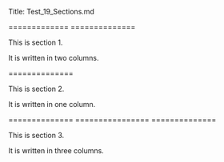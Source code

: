 ﻿Title: Test_19_Sections.md

=============   ==============

This is section 1.

It is written in two columns.

==============

This is section 2.

It is written in one column.

==============   ================   ==============

This is section 3.

It is written in three columns.
